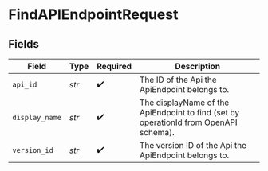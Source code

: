 # FindAPIEndpointRequest


## Fields

| Field                                                                                | Type                                                                                 | Required                                                                             | Description                                                                          |
| ------------------------------------------------------------------------------------ | ------------------------------------------------------------------------------------ | ------------------------------------------------------------------------------------ | ------------------------------------------------------------------------------------ |
| `api_id`                                                                             | *str*                                                                                | :heavy_check_mark:                                                                   | The ID of the Api the ApiEndpoint belongs to.                                        |
| `display_name`                                                                       | *str*                                                                                | :heavy_check_mark:                                                                   | The displayName of the ApiEndpoint to find (set by operationId from OpenAPI schema). |
| `version_id`                                                                         | *str*                                                                                | :heavy_check_mark:                                                                   | The version ID of the Api the ApiEndpoint belongs to.                                |